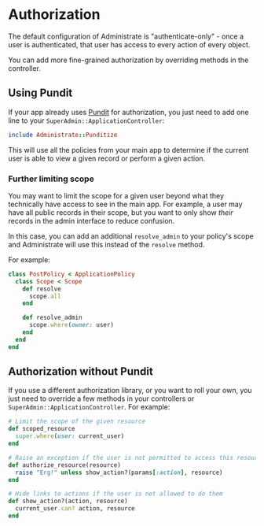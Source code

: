 # Authorization

The default configuration of Administrate is "authenticate-only" - once a
user is authenticated, that user has access to every action of every object.

You can add more fine-grained authorization by overriding methods in the
controller.

## Using Pundit

If your app already uses [Pundit](https://github.com/elabs/pundit) for
authorization, you just need to add one line to your
`SuperAdmin::ApplicationController`:

```ruby
include Administrate::Punditize
```

This will use all the policies from your main app to determine if the
current user is able to view a given record or perform a given action.

### Further limiting scope

You may want to limit the scope for a given user beyond what they
technically have access to see in the main app. For example, a user may
have all public records in their scope, but you want to only show _their_
records in the admin interface to reduce confusion.

In this case, you can add an additional `resolve_admin` to your policy's
scope and Administrate will use this instead of the `resolve` method.

For example:

```ruby
class PostPolicy < ApplicationPolicy
  class Scope < Scope
    def resolve
      scope.all
    end

    def resolve_admin
      scope.where(owner: user)
    end
  end
end
```

## Authorization without Pundit

If you use a different authorization library, or you want to roll your own,
you just need to override a few methods in your controllers or
`SuperAdmin::ApplicationController`. For example:

```ruby
# Limit the scope of the given resource
def scoped_resource
  super.where(user: current_user)
end

# Raise an exception if the user is not permitted to access this resource
def authorize_resource(resource)
  raise "Erg!" unless show_action?(params[:action], resource)
end

# Hide links to actions if the user is not allowed to do them
def show_action?(action, resource)
  current_user.can? action, resource
end
```
